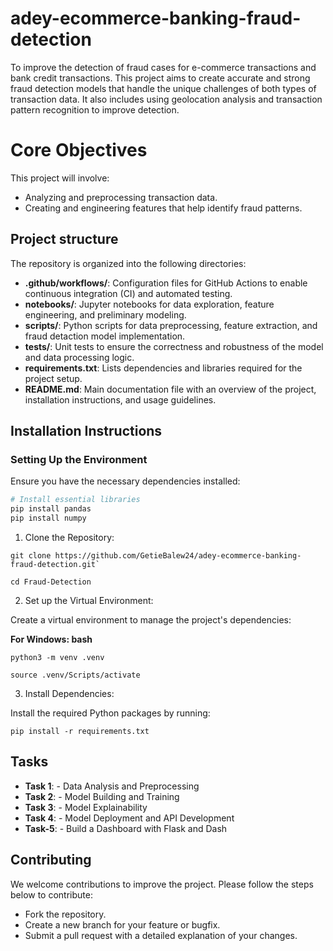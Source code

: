 # adey-ecommerce-banking-fraud-detection
To improve the detection of fraud cases for e-commerce transactions and bank credit transactions. This project aims to create accurate and strong fraud detection models that handle the unique challenges of both types of transaction data. It also includes using geolocation analysis and transaction pattern recognition to improve detection.

# Core Objectives
This project will involve:
- Analyzing and preprocessing transaction data.
- Creating and engineering features that help identify fraud patterns.
  
## Project structure

The repository is organized into the following directories:

- **.github/workflows/**: Configuration files for GitHub Actions to enable continuous integration (CI) and automated testing.
- **notebooks/**: Jupyter notebooks for data exploration, feature engineering, and preliminary modeling.
- **scripts/**: Python scripts for data preprocessing, feature extraction, and fraud detaction model implementation.
- **tests/**: Unit tests to ensure the correctness and robustness of the model and data processing logic.
- **requirements.txt**: Lists dependencies and libraries required for the project setup.
- **README.md**: Main documentation file with an overview of the project, installation instructions, and usage guidelines.


## Installation Instructions

### Setting Up the Environment
Ensure you have the necessary dependencies installed:

```bash
# Install essential libraries
pip install pandas
pip install numpy

```

1. Clone the Repository:
>>>>
    git clone https://github.com/GetieBalew24/adey-ecommerce-banking-fraud-detection.git`

    cd Fraud-Detection
>>>>

2. Set up the Virtual Environment:

Create a virtual environment to manage the project's dependencies:

**For Windows: bash**

>>>
    python3 -m venv .venv

    source .venv/Scripts/activate  
>>>


3. Install Dependencies:

Install the required Python packages by running:
>>>
    pip install -r requirements.txt
>>>
## Tasks

- **Task 1**: - Data Analysis and Preprocessing
- **Task 2**: - Model Building and Training 
- **Task 3**: - Model Explainability
- **Task 4**: - Model Deployment and API Development
- **Task-5**: - Build a Dashboard with Flask and Dash

## Contributing
 We welcome contributions to improve the project. Please follow the steps below to contribute:

- Fork the repository.
- Create a new branch for your feature or bugfix.
- Submit a pull request with a detailed explanation of your changes.
